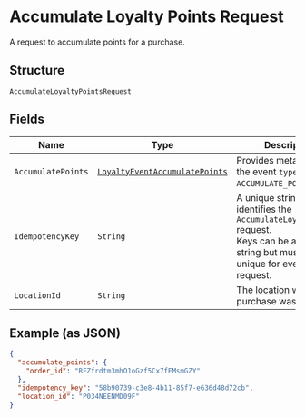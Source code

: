 
# Accumulate Loyalty Points Request

A request to accumulate points for a purchase.

## Structure

`AccumulateLoyaltyPointsRequest`

## Fields

| Name | Type | Description | Getter |
|  --- | --- | --- | --- |
| `AccumulatePoints` | [`LoyaltyEventAccumulatePoints`](/doc/models/loyalty-event-accumulate-points.md) | Provides metadata when the event `type` is `ACCUMULATE_POINTS`. | LoyaltyEventAccumulatePoints getAccumulatePoints() |
| `IdempotencyKey` | `String` | A unique string that identifies the `AccumulateLoyaltyPoints` request.<br>Keys can be any valid string but must be unique for every request. | String getIdempotencyKey() |
| `LocationId` | `String` | The [location](#type-Location) where the purchase was made. | String getLocationId() |

## Example (as JSON)

```json
{
  "accumulate_points": {
    "order_id": "RFZfrdtm3mhO1oGzf5Cx7fEMsmGZY"
  },
  "idempotency_key": "58b90739-c3e8-4b11-85f7-e636d48d72cb",
  "location_id": "P034NEENMD09F"
}
```


